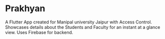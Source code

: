 # Prakhyan

A Flutter App created for Manipal university Jaipur with Access Control. Showcases details about the Students and Faculty for an instant at a glance view. Uses Firebase for backend.

